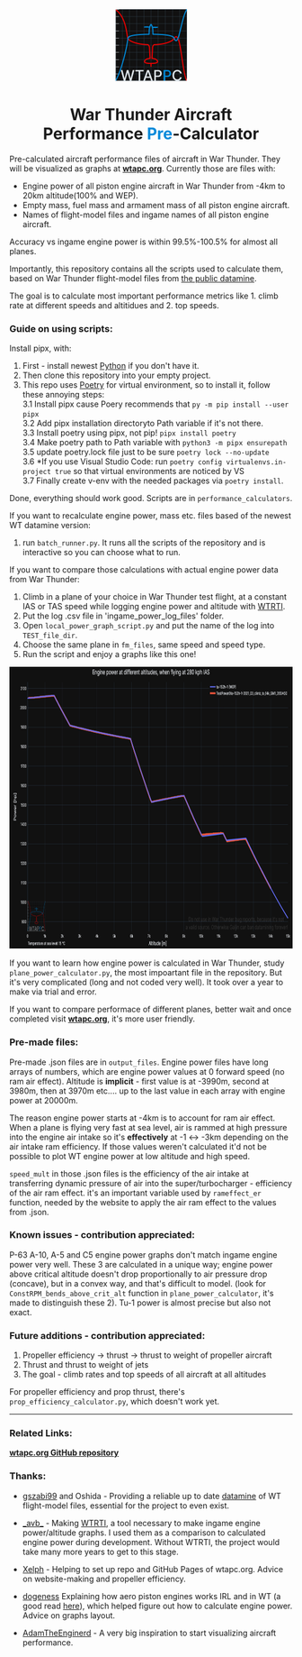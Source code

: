 <div align="center">
<img width="128px" height="128px" src="readme_assets/WTAPPC_logo.png">
<h1>War Thunder Aircraft<br>Performance <span style="color: #008ADA">Pre</span>-Calculator</h1>
</div>

Pre-calculated aircraft performance files of aircraft in War Thunder. They will be visualized as graphs at [**wtapc.org**][1]. Currently those are files with:

* Engine power of all piston engine aircraft in War Thunder from -4km to 20km altitude(100% and WEP).
* Empty mass, fuel mass and armament mass of all piston engine aircraft.
* Names of flight-model files and ingame names of all piston engine aircraft.

Accuracy vs ingame engine power is within 99.5%-100.5% for almost all planes.

Importantly, this repository contains all the scripts used to calculate them, based on War Thunder flight-model files from
[the public datamine][2]. 

The goal is to calculate most important performance metrics like 1. climb rate at different speeds and altitidues and 2. top speeds.

### Guide on using scripts:

Install pipx, with:
1. First - install newest [Python][3] if you don't have it.<br>
2. Then clone this repository into your empty project.<br>
3. This repo uses [Poetry][11] for virtual environment, so to install it, follow these annoying steps:<br>
3.1 Install pipx cause Poery recommends that `py -m pip install --user pipx`<br>
3.2 Add pipx installation directoryto Path variable if it's not there.<br>
3.3 Install poetry using pipx, not pip! `pipx install poetry`<br>
3.4 Make poetry path to Path variable with `python3 -m pipx ensurepath`<br>
3.5 update poetry.lock file just to be sure `poetry lock --no-update`<br>
3.6 *If you use Visual Studio Code: run `poetry config virtualenvs.in-project true` so that virtual environments are noticed by VS<br>
3.7 Finally create v-env with the needed packages via `poetry install`.<br>

Done, everything should work good.
Scripts are in `performance_calculators`.<br>

If you want to recalculate engine power, mass etc. files based of the newest WT datamine version:
1. run `batch_runner.py`. It runs all the scripts of the repository and is interactive so you can choose what to run.

If you want to compare those calculations with actual engine power data from War Thunder:

1. Climb in a plane of your choice in War Thunder test flight, at a constant IAS or TAS speed while logging engine power and altitude with [WTRTI][5].<br>
2. Put the log .csv file in 'ingame_power_log_files' folder.<br>
3. Open `local_power_graph_script.py` and put the name of the log into `TEST_file_dir`.
4. Choose the same plane in `fm_files`, same speed and speed type.
5. Run the script and enjoy a graphs like this one!
<div align="center">
<img height="500px" src="readme_assets/calc_vs_test.png">
</div>

If you want to learn how engine power is calculated in War Thunder, study `plane_power_calculator.py`, the most impoartant file in the repository. But it's very complicated (long and not coded very well). It took over a year to make via trial and error.

If you want to compare performace of different planes, better wait and once completed visit [**wtapc.org**][1], it's more user friendly.

### Pre-made files:
Pre-made .json files are in `output_files`.
Engine power files have long arrays of numbers, which are engine power values at 0 forward speed (no ram air effect). Altitude is **implicit** - first value is at -3990m, second at 3980m, then at 3970m etc.... up to the last value in each array with engine power at 20000m.

The reason engine power starts at -4km is to account for ram air effect. When a plane is flying very fast at sea level, air is rammed at high pressure into the engine air intake so it's **effectively** at -1 <-> -3km depending on the air intake ram efficiency. If those values weren't calculated it'd not be possible to plot WT engine power at low altitude and high speed.

`speed_mult` in those .json files is the efficiency of the air intake at transferring dynamic pressure of air into the super/turbocharger - efficiency of the air ram effect. it's an important variable used by `rameffect_er` function, needed by the website to apply the air ram effect to the values from .json.

### Known issues - contribution appreciated:
P-63 A-10, A-5 and C5 engine power graphs don't match ingame engine power very well. These 3 are calculated in a unique way; engine power above critical altitude doesn't drop proportionally to air pressure drop (concave), but in a convex way, and that's difficult to model. (look for `ConstRPM_bends_above_crit_alt` function in `plane_power_calculator`, it's made to distinguish these 2). 
Tu-1 power is almost precise but also not exact.

### Future additions - contribution appreciated:
<ol>
<li>Propeller efficiency -> thrust -> thrust to weight of propeller aircraft</li>
<li>Thrust and thrust to weight of jets</li>
<li>The goal - climb rates and top speeds of all aircraft at all altitudes</li>
</ol>

For propeller efficiency and prop thrust, there's `prop_efficiency_calculator.py`, which doesn't work yet.

---

### Related Links:
[**wtapc.org GitHub repository**][5]

### Thanks:

* [gszabi99][6] and Oshida - Providing a reliable up to date [datamine][2] of WT flight-model files, essential for the project to even exist. 

* [\_avb\_][7] - Making [WTRTI][4], a tool necessary to make ingame engine power/altitude graphs. I used them as a comparison to calculated engine power during development. Without WTRTI, the project would take many more years to get to this stage.

* [Xelph][12] - Helping to set up repo and GitHub Pages of wtapc.org. Advice on website-making and propeller efficiency.

* [dogeness][8] Explaining how aero piston engines works IRL and in WT (a good read [here][9]), which helped figure out how to calculate engine power. Advice on graphs layout.

* [AdamTheEnginerd][10] - A very big inspiration to start visualizing aircraft performance.



[1]: https://www.wtapc.org
[2]: https://github.com/gszabi99/War-Thunder-Datamine
[3]: https://www.python.org/downloads/
[4]: https://mesofthorny.github.io/WTRTI/
[5]: https://github.com/Alpakinator/wt-aircraft-performance-calculator
[6]: https://github.com/gszabi99
[7]: https://github.com/MeSoftHorny
[8]: https://www.youtube.com/@dogeness/videos
[9]: https://docs.google.com/document/d/1fp7rpu-Bqh7uFjMg7sCQlMZgf6pIoJ_qfRzihc6iIB4/edit
[10]: https://www.youtube.com/@AdamTheEnginerd
[11]: https://python-poetry.org/docs/
[12]: https://github.com/HypheX
